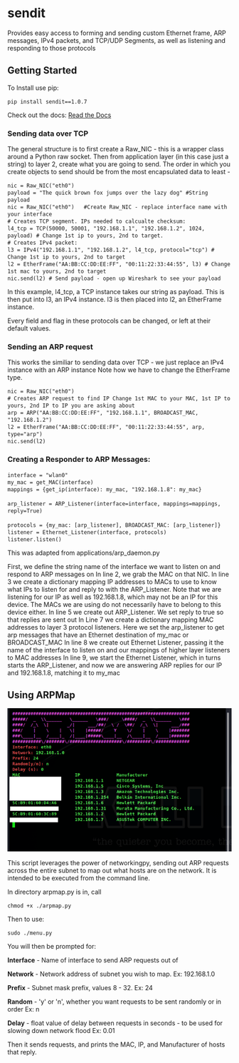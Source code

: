 # sendit
Provides easy access to forming and sending custom Ethernet frame, ARP messages, IPv4 packets, and TCP/UDP Segments, as well as listening and responding to those protocols

## Getting Started

To Install use pip:
```
pip install sendit==1.0.7
```
Check out the docs:
[Read the Docs](https://sendit-docs.readthedocs.io/en/latest/)
### Sending data over TCP

The general structure is to first create a Raw_NIC - this is a wrapper class around a Python raw socket. 
Then from application layer (in this case just a string) to layer 2, create what you are going to send.
The order in which you create objects to send should be from the most encapsulated data to least -


```
nic = Raw_NIC("eth0")
payload = "The quick brown fox jumps over the lazy dog" #String payload
nic = Raw_NIC("eth0")   #Create Raw_NIC - replace interface name with your interface
# Creates TCP segment. IPs needed to calcualte checksum:
l4_tcp = TCP(50000, 50001, "192.168.1.1", "192.168.1.2", 1024, payload) # Change 1st ip to yours, 2nd to target.
# Creates IPv4 packet:
l3 = IPv4("192.168.1.1", "192.168.1.2", l4_tcp, protocol="tcp") # Change 1st ip to yours, 2nd to target
l2 = EtherFrame("AA:BB:CC:DD:EE:FF", "00:11:22:33:44:55", l3) # Change 1st mac to yours, 2nd to target
nic.send(l2) # Send payload - open up Wireshark to see your payload
 ```
 
In this example, l4_tcp, a TCP instance takes our string as payload. This is then put into l3, an IPv4 instance. l3 is then placed into l2, an EtherFrame instance. 
 
Every field and flag in these protocols can be changed, or left at their default values.



### Sending an ARP request
This works the similiar to sending data over TCP - we just replace an IPv4 instance with an ARP instance
Note how we have to change the EtherFrame type.

```
nic = Raw_NIC("eth0")
# Creates ARP request to find IP Change 1st MAC to your MAC, 1st IP to yours, 2nd IP to IP you are asking about
arp = ARP("AA:BB:CC:DD:EE:FF", "192.168.1.1", BROADCAST_MAC, "192.168.1.2")
l2 = EtherFrame("AA:BB:CC:DD:EE:FF", "00:11:22:33:44:55", arp, type="arp")
nic.send(l2)
```

### Creating a Responder to ARP Messages:
```
interface = "wlan0"
my_mac = get_MAC(interface)
mappings = {get_ip(interface): my_mac, "192.168.1.8": my_mac}

arp_listener = ARP_Listener(interface=interface, mappings=mappings, reply=True)

protocols = {my_mac: [arp_listener], BROADCAST_MAC: [arp_listener]}
listener = Ethernet_Listener(interface, protocols)
listener.listen()
```
This was adapted from applications/arp_daemon.py

First, we define the string name of the interface we want to listen on and respond to ARP messages on
In line 2, we grab the MAC on that NIC. 
In line 3 we create a dictionary mapping IP addresses to MACs to use to know what IPs to listen for and reply to with the ARP_Listener. Note that we are listening for our IP as well as 192.168.1.8, which may not be an IP for this device. The MACs we are using do not necessarily have to belong to this device either.
In line 5 we create out ARP_Listener. We set reply to true so that replies are sent out
In Line 7 we create a dictionary mapping MAC addresses to layer 3 protocol listeners. Here we set the arp_listener to get arp messages that have an Ethernet destination of my_mac or BROADCAST_MAC
In line 8 we create out Ethernet Listener, passing it the name of the interface to listen on and our mappings of higher layer listeners to MAC addresses
In line 9, we start the Ethernet Listener, which in turns starts the ARP_Listener, and now we are answering ARP replies for our IP and 192.168.1.8, matching it to my_mac

## Using ARPMap
![](docs/images/arp_map.png)


This script leverages the power of networkingpy, sending out ARP requests across the entire subnet to map out what hosts are on the network. It is intended to be executed from the command line.

In directory arpmap.py is in, call
```
chmod +x ./arpmap.py
```
Then to use:
```
sudo ./menu.py
```
You will then be prompted for:

**Interface** - Name of interface to send ARP requests out of

**Network** - Network address of subnet you wish to map. Ex: 192.168.1.0

**Prefix** - Subnet mask prefix, values 8 - 32. Ex: 24

**Random** - 'y' or 'n', whether you want requests to be sent randomly or in order Ex: n

**Delay** - float value of delay between requests in seconds - to be used for slowing down network flood Ex: 0.01


Then it sends requests, and prints the MAC, IP, and Manufacturer of hosts that reply.

